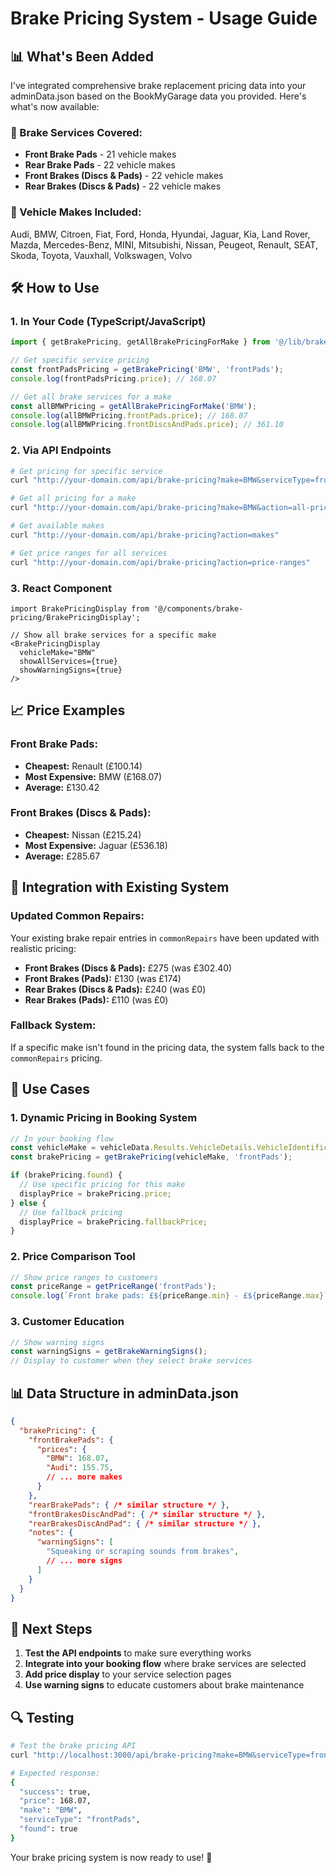# Brake Pricing System - Usage Guide

## 📊 What's Been Added

I've integrated comprehensive brake replacement pricing data into your adminData.json based on the BookMyGarage data you provided. Here's what's now available:

### 🔧 Brake Services Covered:
- **Front Brake Pads** - 21 vehicle makes
- **Rear Brake Pads** - 22 vehicle makes  
- **Front Brakes (Discs & Pads)** - 22 vehicle makes
- **Rear Brakes (Discs & Pads)** - 22 vehicle makes

### 🚗 Vehicle Makes Included:
Audi, BMW, Citroen, Fiat, Ford, Honda, Hyundai, Jaguar, Kia, Land Rover, Mazda, Mercedes-Benz, MINI, Mitsubishi, Nissan, Peugeot, Renault, SEAT, Skoda, Toyota, Vauxhall, Volkswagen, Volvo

## 🛠️ How to Use

### 1. **In Your Code (TypeScript/JavaScript)**

```typescript
import { getBrakePricing, getAllBrakePricingForMake } from '@/lib/brake-pricing';

// Get specific service pricing
const frontPadsPricing = getBrakePricing('BMW', 'frontPads');
console.log(frontPadsPricing.price); // 168.07

// Get all brake services for a make
const allBMWPricing = getAllBrakePricingForMake('BMW');
console.log(allBMWPricing.frontPads.price); // 168.07
console.log(allBMWPricing.frontDiscsAndPads.price); // 361.10
```

### 2. **Via API Endpoints**

```bash
# Get pricing for specific service
curl "http://your-domain.com/api/brake-pricing?make=BMW&serviceType=frontPads"

# Get all pricing for a make
curl "http://your-domain.com/api/brake-pricing?make=BMW&action=all-pricing"

# Get available makes
curl "http://your-domain.com/api/brake-pricing?action=makes"

# Get price ranges for all services
curl "http://your-domain.com/api/brake-pricing?action=price-ranges"
```

### 3. **React Component**

```tsx
import BrakePricingDisplay from '@/components/brake-pricing/BrakePricingDisplay';

// Show all brake services for a specific make
<BrakePricingDisplay 
  vehicleMake="BMW" 
  showAllServices={true}
  showWarningSigns={true}
/>
```

## 📈 Price Examples

### Front Brake Pads:
- **Cheapest:** Renault (£100.14)
- **Most Expensive:** BMW (£168.07)
- **Average:** £130.42

### Front Brakes (Discs & Pads):
- **Cheapest:** Nissan (£215.24)
- **Most Expensive:** Jaguar (£536.18)
- **Average:** £285.67

## 🔧 Integration with Existing System

### Updated Common Repairs:
Your existing brake repair entries in `commonRepairs` have been updated with realistic pricing:

- **Front Brakes (Discs & Pads):** £275 (was £302.40)
- **Front Brakes (Pads):** £130 (was £174)
- **Rear Brakes (Discs & Pads):** £240 (was £0)
- **Rear Brakes (Pads):** £110 (was £0)

### Fallback System:
If a specific make isn't found in the pricing data, the system falls back to the `commonRepairs` pricing.

## 🎯 Use Cases

### 1. **Dynamic Pricing in Booking System**
```typescript
// In your booking flow
const vehicleMake = vehicleData.Results.VehicleDetails.VehicleIdentification.DvlaMake;
const brakePricing = getBrakePricing(vehicleMake, 'frontPads');

if (brakePricing.found) {
  // Use specific pricing for this make
  displayPrice = brakePricing.price;
} else {
  // Use fallback pricing
  displayPrice = brakePricing.fallbackPrice;
}
```

### 2. **Price Comparison Tool**
```typescript
// Show price ranges to customers
const priceRange = getPriceRange('frontPads');
console.log(`Front brake pads: £${priceRange.min} - £${priceRange.max}`);
```

### 3. **Customer Education**
```typescript
// Show warning signs
const warningSigns = getBrakeWarningSigns();
// Display to customer when they select brake services
```

## 📊 Data Structure in adminData.json

```json
{
  "brakePricing": {
    "frontBrakePads": {
      "prices": {
        "BMW": 168.07,
        "Audi": 155.75,
        // ... more makes
      }
    },
    "rearBrakePads": { /* similar structure */ },
    "frontBrakesDiscAndPad": { /* similar structure */ },
    "rearBrakesDiscAndPad": { /* similar structure */ },
    "notes": {
      "warningSigns": [
        "Squeaking or scraping sounds from brakes",
        // ... more signs
      ]
    }
  }
}
```

## 🚀 Next Steps

1. **Test the API endpoints** to make sure everything works
2. **Integrate into your booking flow** where brake services are selected
3. **Add price display** to your service selection pages
4. **Use warning signs** to educate customers about brake maintenance

## 🔍 Testing

```bash
# Test the brake pricing API
curl "http://localhost:3000/api/brake-pricing?make=BMW&serviceType=frontPads"

# Expected response:
{
  "success": true,
  "price": 168.07,
  "make": "BMW",
  "serviceType": "frontPads",
  "found": true
}
```

Your brake pricing system is now ready to use! 🎉
